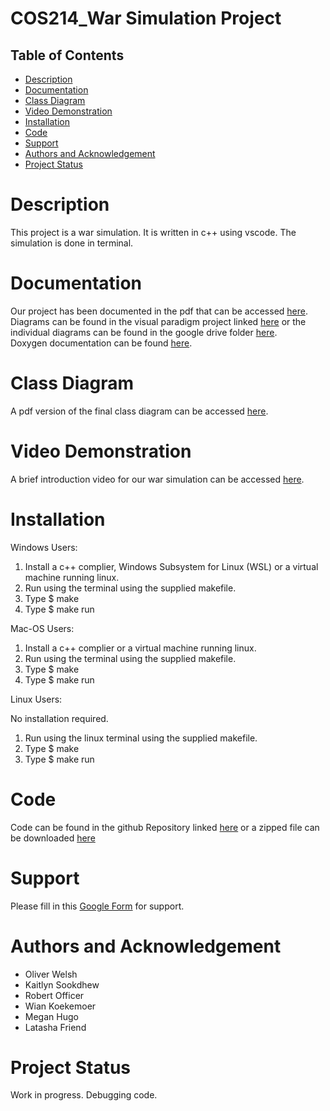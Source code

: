 # COS214_War Simulation Project
## Table of Contents
* [Description](https://github.com/Cookie-Club/COS214_WarProject/blob/main/README.md#description)
* [Documentation](https://github.com/Cookie-Club/COS214_WarProject/blob/main/README.md#documentation)
* [Class Diagram](https://github.com/Cookie-Club/COS214_WarProject/blob/main/README.md#class-diagram)
* [Video Demonstration](https://github.com/Cookie-Club/COS214_WarProject/blob/main/README.md#video-demonstration)
* [Installation](https://github.com/Cookie-Club/COS214_WarProject/blob/main/README.md#installation)
* [Code](https://github.com/Cookie-Club/COS214_WarProject/blob/main/README.md#code)
* [Support](https://github.com/Cookie-Club/COS214_WarProject/blob/main/README.md#support)
* [Authors and Acknowledgement](https://github.com/Cookie-Club/COS214_WarProject/blob/main/README.md#authors-and-acknowledgement)
* [Project Status](https://github.com/Cookie-Club/COS214_WarProject/blob/main/README.md#project-status)

# Description
This project is a war simulation. It is written in c++ using vscode. The simulation is done in terminal.

# Documentation
Our project has been documented in the pdf that can be accessed [here](https://drive.google.com/file/d/1coh7swDVFtJKbHlxNfLGuoiUAHCVZRV3/view?usp=share_link).\
Diagrams can be found in the visual paradigm project linked [here](https://drive.google.com/file/d/1pDr7rUqRGKnAf_vEGbXcFyPtpY_BXlqP/view?usp=share_link) or the individual diagrams can be found in the google drive folder [here](https://drive.google.com/drive/folders/1KasSm0zczvex1MyBnHWb_2umQiH-NBwo?usp=sharing).\
Doxygen documentation can be found [here](https://drive.google.com/file/d/1euyGMK0m4t_NGiee5UZcD30QKLRdP0K0/view?usp=share_link).

# Class Diagram
A pdf version of the final class diagram can be accessed [here](https://drive.google.com/file/d/1kXmSktsZdKExNSD5xN-7Uoqfv_lc3BJ5/view?usp=share_link).

# Video Demonstration
A brief introduction video for our war simulation can be accessed [here](https://drive.google.com/file/d/14MoWcGG3PlXh0BfdtrlHMH2OG4B5IHYy/view?usp=share_link).

# Installation
Windows Users:
1. Install a c++ complier, Windows Subsystem for Linux (WSL) or a virtual machine running linux.
2. Run using the terminal using the supplied makefile.
3. Type $ make
4. Type $ make run

Mac-OS Users:
1. Install a c++ complier or a virtual machine running linux.
2. Run using the terminal using the supplied makefile.
3. Type $ make
4. Type $ make run

Linux Users:

No installation required.
1. Run using the linux terminal using the supplied makefile.
2. Type $ make
3. Type $ make run

# Code
Code can be found in the github Repository linked [here](https://github.com/Cookie-Club/COS214_WarProject/tree/main/System) or a zipped file can be downloaded [here]( https://github.com/Cookie-Club/COS214_WarProject/archive/refs/heads/main.zip)

# Support
Please fill in this [Google Form](https://docs.google.com/forms/d/e/1FAIpQLSe8KpQORQ7IMn0JSGOGiOhxqVqspK6_7Gf1upok5Hfz20iFaQ/viewform?usp=sf_link) for support. 

# Authors and Acknowledgement
* Oliver Welsh
* Kaitlyn Sookdhew
* Robert Officer
* Wian Koekemoer
* Megan Hugo
* Latasha Friend

# Project Status
Work in progress. Debugging code.
